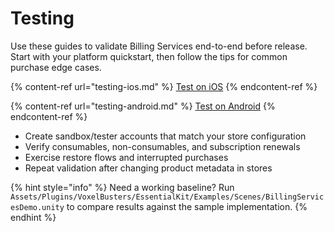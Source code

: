 # Testing

Use these guides to validate Billing Services end-to-end before release. Start with your platform quickstart, then follow the tips for common purchase edge cases.

{% content-ref url="testing-ios.md" %}
[Test on iOS](testing-ios.md)
{% endcontent-ref %}

{% content-ref url="testing-android.md" %}
[Test on Android](testing-android.md)
{% endcontent-ref %}

- Create sandbox/tester accounts that match your store configuration
- Verify consumables, non-consumables, and subscription renewals
- Exercise restore flows and interrupted purchases
- Repeat validation after changing product metadata in stores

{% hint style="info" %}
Need a working baseline? Run `Assets/Plugins/VoxelBusters/EssentialKit/Examples/Scenes/BillingServicesDemo.unity` to compare results against the sample implementation.
{% endhint %}
